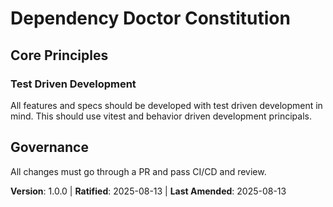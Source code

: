 # Dependency Doctor Constitution

## Core Principles

### Test Driven Development

All features and specs should be developed with test driven development in mind. This should use vitest and behavior driven development principals.

## Governance

All changes must go through a PR and pass CI/CD and review.

**Version**: 1.0.0 | **Ratified**: 2025-08-13 | **Last Amended**: 2025-08-13
